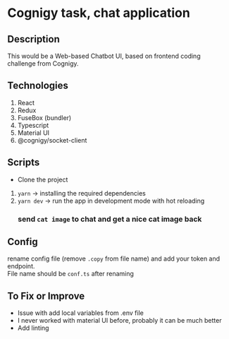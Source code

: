 # Cognigy task, chat application

## Description
This would be a Web-based Chatbot UI, based on frontend coding challenge from Cognigy.

## Technologies
1. React
2. Redux
3. FuseBox (bundler)
4. Typescript
5. Material UI
6. @cognigy/socket-client

## Scripts
* Clone the project
1. `yarn` -> installing the required dependencies
2. `yarn dev` -> run the app in development mode with hot reloading
    ### send `cat image` to chat and get a nice cat image back

## Config
rename config file (remove `.copy` from file name) and add your token and endpoint. <br/>
File name should be `conf.ts` after renaming

## To Fix or Improve
* Issue with add local variables from .env file
* I never worked with material UI before, probably it can be much better 
* Add linting
